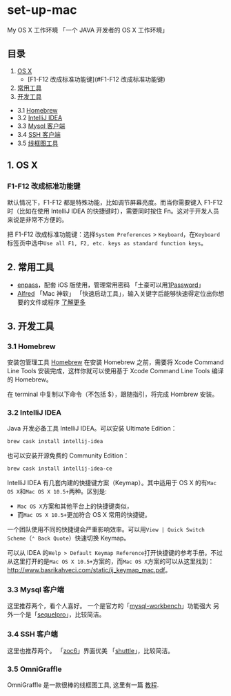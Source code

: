# set-up-mac
My OS X 工作环境 「一个 JAVA 开发者的 OS X 工作环境」

## 目录
1. [OS X](#1-os-x)
   - [F1-F12 改成标准功能键](#F1-F12 改成标准功能键)
2. [常用工具](#2-常用工具)
3. [开发工具](#3-开发工具)
 - 3.1 [Homebrew](#31-homebrew)
 - 3.2 [IntelliJ IDEA](#user-content-32-intellij-idea)
 - 3.3 [Mysql 客户端](#user-content-33-mysql-客户端)
 - 3.4 [SSH 客户端](#user-content-34-ssh-客户端)
 - 3.5 [线框图工具](#user-content-35-omnigraffle)
 

## 1. OS X

### F1-F12 改成标准功能键

默认情况下，F1-F12 都是特殊功能，比如调节屏幕亮度。而当你需要键入 F1-F12 时（比如在使用 IntelliJ IDEA 的快捷键时），需要同时按住 Fn。这对于开发人员来说是非常不方便的。

把 F1-F12 改成标准功能键：选择`System Preferences` > `Keyboard`，在`Keyboard`标签页中选中`Use all F1, F2, etc. keys as standard function keys`。


## 2. 常用工具

- [enpass](https://itunes.apple.com/cn/app/enpass-password-manager-mi/id732710998?mt=12)，配套 iOS 版使用，管理常用密码  「土豪可以用[1Password](https://itunes.apple.com/cn/app/1password/id443987910?mt=12)」
- [Alfred](https://itunes.apple.com/cn/app/alfred/id405843582?mt=12) 「Mac 神软」 「快速启动工具」，输入关键字后能够快速得定位出你想要的文件或程序 [了解更多](http://www.wellsnake.com/jekyll/update/2014/06/15/001/)

## 3. 开发工具

### 3.1 Homebrew
安装包管理工具 [Homebrew](http://brew.sh/)
在安装 Homebrew 之前，需要将 Xcode Command Line Tools 安装完成，这样你就可以使用基于 Xcode Command Line Tools 编译的 Homebrew。

在 terminal 中复制以下命令（不包括 $），跟随指引，将完成 Hombrew 安装。

### 3.2 IntelliJ IDEA
Java 开发必备工具 IntelliJ IDEA。可以安装 Ultimate Edition：

```sh
brew cask install intellij-idea
```

也可以安装开源免费的 Community Edition：

```sh
brew cask install intellij-idea-ce
```

IntelliJ IDEA 有几套内建的快捷键方案（Keymap）。其中适用于 OS X 的有`Mac OS X`和`Mac OS X 10.5+`两种。区别是:

- `Mac OS X`方案和其他平台上的快捷键类似，
- 而`Mac OS X 10.5+`更加符合 OS X 常用的快捷键。

一个团队使用不同的快捷键会严重影响效率。可以用`View | Quick Switch Scheme`（`⌃ Back Quote`）快速切换 Keymap。

可以从 IDEA 的`Help > Default Keymap Reference`打开快捷键的参考手册。不过从这里打开的是`Mac OS X 10.5+`方案的，而`Mac OS X`方案的可以从这里找到：<http://www.basrikahveci.com/static/ij_keymap_mac.pdf>。

### 3.3 Mysql 客户端
 这里推荐两个，看个人喜好。
 一个是官方的「[mysql-workbench](https://dev.mysql.com/downloads/file/?id=460634)」功能强大
 另外一个是「[sequelpro](http://sequelpro.com/)」，比较简洁。
 
### 3.4 SSH 客户端 
 这里也推荐两个。
 「[zoc6](http://www.emtec.com/zoc/)」界面优美
 「[shuttle](https://github.com/fitztrev/shuttle)」，比较简洁。
 
### 3.5 OmniGraffle
 OmniGraffle 是一款很棒的线框图工具, 这里有一篇 [教程](http://beforweb.com/node/202).


